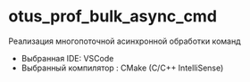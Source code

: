 # otus_prof_bulk_async_cmd

Реализация многопоточной асинхронной обработки команд
* Выбранная IDE: VSCode
* Выбранный компилятор : CMake (C/С++ IntelliSense)
